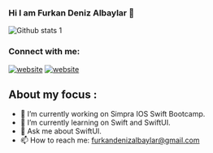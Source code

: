 ### Hi I am Furkan Deniz Albaylar 👋


![Github stats 1](https://github-readme-stats.vercel.app/api?username=albaylar&show_icons=true&theme=gradient) 

### Connect with me:


[![website](./img/linkedin-light.svg)](https://www.linkedin.com/in/furkandenizalbaylar/#gh-light-mode-only)
[![website](./img/linkedin-dark.svg)](https://www.linkedin.com/in/furkandenizalbaylar/#gh-dark-mode-only)
&nbsp;&nbsp;


## About my focus :

- 🔭 I’m currently working on Simpra IOS Swift Bootcamp.
- 🌱 I’m currently learning on Swift and SwiftUI.
- 💬 Ask me about SwiftUI.
- 📫 How to reach me: furkandenizalbaylar@gmail.com







